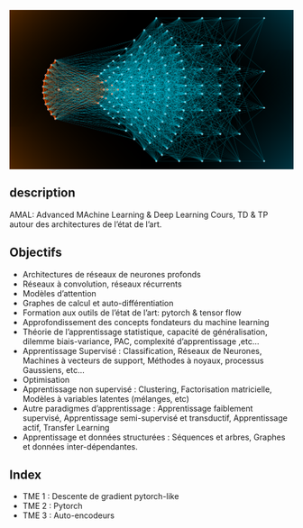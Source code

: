 <p>
  <img src="ml.svg" alt="amal" align="center">
</p>

## description 
AMAL: Advanced MAchine Learning & Deep Learning
Cours, TD & TP autour des architectures de l’état de l’art.

## Objectifs
- Architectures de réseaux de neurones profonds
- Réseaux à convolution, réseaux récurrents
- Modèles d’attention
- Graphes de calcul et auto-différentiation
- Formation aux outils de l’état de l’art: pytorch & tensor flow
- Approfondissement des concepts fondateurs du machine learning
- Théorie de l’apprentissage statistique, capacité de généralisation, dilemme biais-variance, PAC, complexité d’apprentissage ,etc…
- Apprentissage Supervisé : Classification, Réseaux de Neurones, Machines à vecteurs de support, Méthodes à noyaux, processus Gaussiens, etc…
- Optimisation
- Apprentissage non supervisé : Clustering, Factorisation matricielle, Modèles à variables latentes (mélanges, etc)
- Autre paradigmes d’apprentissage : Apprentissage faiblement supervisé, Apprentissage semi-supervisé et transductif, Apprentissage actif, Transfer Learning
- Apprentissage et données structurées : Séquences et arbres, Graphes et données inter-dépendantes.

## Index
- TME 1 : Descente de gradient pytorch-like
- TME 2 : Pytorch
- TME 3 :  Auto-encodeurs
